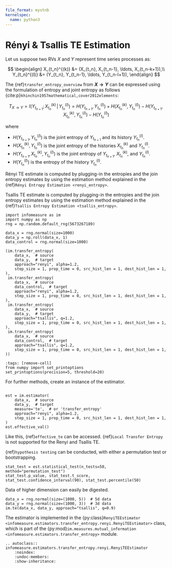 ```yaml
---
file_format: mystnb
kernelspec:
  name: python3
---
```


# Rényi & Tsallis TE Estimation
Let us suppose two RVs $X$ and $Y$ represent time series processes as:

$$
\begin{align}
X_{t_n}^{(k)} &= (X_{t_n}, X_{t_n-1}, \ldots, X_{t_n-k+1}),\\
Y_{t_n}^{(l)} &= (Y_{t_n}, Y_{t_n-1}, \ldots, Y_{t_n-l+1}),
\end{align}
$$

The {ref}`transfer_entropy_overview` from **$X \to Y$** can be expressed using the formulation of entropy and joint entropy as follows {cite:p}`khinchin1957mathematical,cover2012elements`:

$$
T_{X \rightarrow Y} = I(Y_{t_{n+1}} ; X_{t_n}^{(k)} \,|\, Y_{t_n}^{(l)}) = H(Y_{t_{n+1}}, Y_{t_n}^{(l)}) + H(X_{t_n}^{(k)}, Y_{t_n}^{(l)}) - H(Y_{t_{n+1}}, X_{t_n}^{(k)}, Y_{t_n}^{(l)}) - H(Y_{t_n}^{(l)})
$$

where
- $H(Y_{t_{n+1}}, Y_{t_n}^{(l)})$ is the joint entropy of $Y_{t_{n+1}}$ and its history $Y_{t_n}^{(l)}$.
- $H(X_{t_n}^{(k)}, Y_{t_n}^{(l)})$ is the joint entropy of the histories $X_{t_n}^{(k)}$ and $Y_{t_n}^{(l)}$.
- $H(Y_{t_{n+1}}, X_{t_n}^{(k)}, Y_{t_n}^{(l)})$ is the joint entropy of $Y_{t_{n+1}}$, $X_{t_n}^{(k)}$, and $Y_{t_n}^{(l)}$.
- $H(Y_{t_n}^{(l)})$ is the entropy of the history $Y_{t_n}^{(l)}$.

Rényi TE estimate is computed by plugging-in the entropies and the join entropy estimates by using the estimation method explained in the {ref}`Rényi Entropy Estimation <renyi_entropy>`.

Tsallis TE estimate is computed by plugging-in the entropies and the join entropy estimates by using the estimation method explained in the {ref}`Tsallis Entropy Estimation <tsallis_entropy>`.

```{code-cell}
import infomeasure as im
import numpy as np
rng = np.random.default_rng(5673267189)

data_x = rng.normal(size=1000)
data_y = np.roll(data_x, 1)
data_control = rng.normal(size=1000)

(im.transfer_entropy(
    data_x,  # source
    data_y,  # target
    approach="renyi", alpha=1.2,
    step_size = 1, prop_time = 0, src_hist_len = 1, dest_hist_len = 1,
),
 im.transfer_entropy(
    data_x,  # source
    data_control,  # target
    approach="renyi", alpha=1.2,
    step_size = 1, prop_time = 0, src_hist_len = 1, dest_hist_len = 1,
),
 im.transfer_entropy(
    data_x,  # source
    data_y,  # target
    approach="tsallis", q=1.2,
    step_size = 1, prop_time = 0, src_hist_len = 1, dest_hist_len = 1,
),
 im.transfer_entropy(
    data_x,  # source
    data_control,  # target
    approach="tsallis", q=1.2,
    step_size = 1, prop_time = 0, src_hist_len = 1, dest_hist_len = 1,
))
```

```{code-cell}
:tags: [remove-cell]
from numpy import set_printoptions
set_printoptions(precision=5, threshold=20)
```

For further methods, create an instance of the estimator.

```{code-cell}

est = im.estimator(
    data_x,  # source
    data_y,  # target
    measure='te',  # or 'transfer_entropy'
    approach="renyi", alpha=1.2,
    step_size = 1, prop_time = 0, src_hist_len = 1, dest_hist_len = 1,
)
est.effective_val()
```

Like this, {ref}`effective_te` can be accessed.
{ref}`Local Transfer Entropy` is not supported for the Renyi and Tsallis TE.

{ref}`hypothesis testing` can be conducted, with either a permutation test or bootstrapping.

```{code-cell}
stat_test = est.statistical_test(n_tests=50, method="permutation_test")
stat_test.p_value, stat_test.t_score, stat_test.confidence_interval(90), stat_test.percentile(50)
```

Data of higher dimension can easily be digested.

```{code-cell}
data_x = rng.normal(size=(1000, 5))  # 5d data
data_y = rng.normal(size=(1000, 3))  # 3d data
im.te(data_x, data_y, approach="tsallis", q=0.9)
```

The estimator is implemented in the {py:class}`RenyiTEEstimator <infomeasure.estimators.transfer_entropy.renyi.RenyiTEEstimator>` class,
which is part of the {py:mod}`im.measures.mutual_information <infomeasure.estimators.transfer_entropy>` module.

```{eval-rst}
.. autoclass:: infomeasure.estimators.transfer_entropy.renyi.RenyiTEEstimator
    :noindex:
    :undoc-members:
    :show-inheritance:
```
